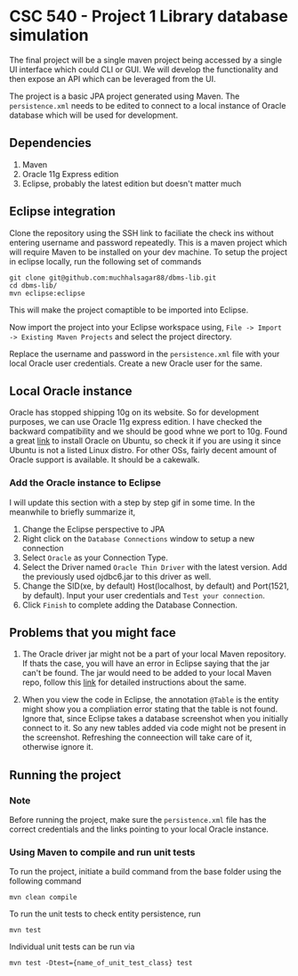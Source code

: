 # CSC 540 - Project 1 Library database simulation
The final project will be a single maven project being accessed by a single UI interface which could CLI or GUI.
We will develop the functionality and then expose an API which can be leveraged from the UI.

The project is a basic JPA project generated using Maven. The `persistence.xml` needs to be edited to connect to a local instance of Oracle database which will be used for development.

## Dependencies
1. Maven 
2. Oracle 11g Express edition
3. Eclipse, probably the latest edition but doesn't matter much

## Eclipse integration
Clone the repository using the SSH link to faciliate the check ins without entering username and password repeatedly. This is a maven project which will require Maven to be installed on your dev machine.
To setup the project in eclipse locally, run the following set of commands
```
git clone git@github.com:muchhalsagar88/dbms-lib.git
cd dbms-lib/
mvn eclipse:eclipse
```
This will make the project comaptible to be imported into Eclipse. 

Now import the project into your Eclipse workspace using,
`File -> Import -> Existing Maven Projects` 
and select the project directory.

Replace the username and password in the `persistence.xml` file with your local Oracle user credentials. Create a new Oracle user for the same.

## Local Oracle instance
Oracle has stopped shipping 10g on its website. So for development purposes, we can use Oracle 11g express edition. I have checked the backward compatibility and we should be good whne we port to 10g.
Found a great [link](http://www2.hawaii.edu/~lipyeow/ics321/2014fall/installoracle11g.html) to install Oracle on Ubuntu, so check it if you are using it since Ubuntu is not a listed Linux distro.
For other OSs, fairly decent amount of Oracle support is available. It should be a cakewalk.
### Add the Oracle instance to Eclipse
I will update this section with a step by step gif in some time. In the meanwhile to briefly summarize it, 

1. Change the Eclipse perspective to JPA
2. Right click on the `Database Connections` window to setup a new connection
3. Select `Oracle` as your Connection Type.
4. Select the Driver named `Oracle Thin Driver` with the latest version. Add the previously used ojdbc6.jar to this driver as well.
5. Change the SID(xe, by default) Host(localhost, by default) and Port(1521, by default). Input your user credentials and `Test your connection`.
6. Click `Finish` to complete adding the Database Connection.

## Problems that you might face
1. The Oracle driver jar might not be a part of your local Maven repository. If thats the case, you will have an error in Eclipse saying that the jar can't be found. 
The jar would need to be added to your local Maven repo, follow this [link](http://www.mkyong.com/maven/how-to-add-oracle-jdbc-driver-in-your-maven-local-repository/) for detailed instructions about the same.

2. When you view the code in Eclipse, the annotation `@Table` is the entity might show you a compliation error stating that the table is not found. Ignore that, since Eclipse takes a database screenshot when you initially connect to it. So any new tables added via code might not be present in the screenshot. Refreshing the conneection will take care of it, otherwise ignore it.

## Running the project

### Note
Before running the project, make sure the `persistence.xml` file has the correct credentials and the links pointing to your local Oracle instance.

### Using Maven to compile and run unit tests
To run the project, initiate a build command from the base folder using the following command
```
mvn clean compile
```

To run the unit tests to check entity persistence, run
```
mvn test
```
Individual unit tests can be run via
```
mvn test -Dtest={name_of_unit_test_class} test
```
